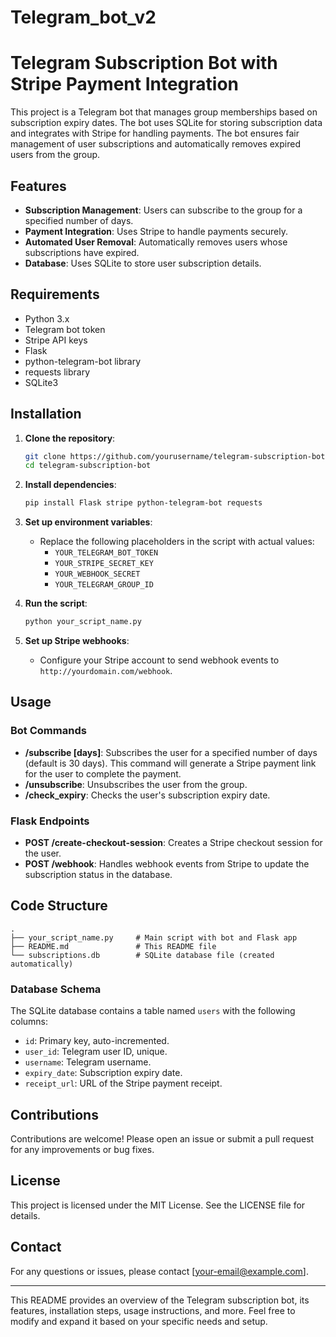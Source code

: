 # Telegram_bot_v2
# Telegram Subscription Bot with Stripe Payment Integration

This project is a Telegram bot that manages group memberships based on subscription expiry dates. The bot uses SQLite for storing subscription data and integrates with Stripe for handling payments. The bot ensures fair management of user subscriptions and automatically removes expired users from the group.

## Features

- **Subscription Management**: Users can subscribe to the group for a specified number of days.
- **Payment Integration**: Uses Stripe to handle payments securely.
- **Automated User Removal**: Automatically removes users whose subscriptions have expired.
- **Database**: Uses SQLite to store user subscription details.

## Requirements

- Python 3.x
- Telegram bot token
- Stripe API keys
- Flask
- python-telegram-bot library
- requests library
- SQLite3

## Installation

1. **Clone the repository**:
    ```bash
    git clone https://github.com/yourusername/telegram-subscription-bot.git
    cd telegram-subscription-bot
    ```

2. **Install dependencies**:
    ```bash
    pip install Flask stripe python-telegram-bot requests
    ```

3. **Set up environment variables**:
    - Replace the following placeholders in the script with actual values:
        - `YOUR_TELEGRAM_BOT_TOKEN`
        - `YOUR_STRIPE_SECRET_KEY`
        - `YOUR_WEBHOOK_SECRET`
        - `YOUR_TELEGRAM_GROUP_ID`

4. **Run the script**:
    ```bash
    python your_script_name.py
    ```

5. **Set up Stripe webhooks**:
    - Configure your Stripe account to send webhook events to `http://yourdomain.com/webhook`.

## Usage

### Bot Commands

- **/subscribe [days]**: Subscribes the user for a specified number of days (default is 30 days). This command will generate a Stripe payment link for the user to complete the payment.
- **/unsubscribe**: Unsubscribes the user from the group.
- **/check_expiry**: Checks the user's subscription expiry date.

### Flask Endpoints

- **POST /create-checkout-session**: Creates a Stripe checkout session for the user.
- **POST /webhook**: Handles webhook events from Stripe to update the subscription status in the database.

## Code Structure

```plaintext
.
├── your_script_name.py     # Main script with bot and Flask app
├── README.md               # This README file
└── subscriptions.db        # SQLite database file (created automatically)
```

### Database Schema

The SQLite database contains a table named `users` with the following columns:

- `id`: Primary key, auto-incremented.
- `user_id`: Telegram user ID, unique.
- `username`: Telegram username.
- `expiry_date`: Subscription expiry date.
- `receipt_url`: URL of the Stripe payment receipt.

## Contributions

Contributions are welcome! Please open an issue or submit a pull request for any improvements or bug fixes.

## License

This project is licensed under the MIT License. See the LICENSE file for details.

## Contact

For any questions or issues, please contact [your-email@example.com].

---

This README provides an overview of the Telegram subscription bot, its features, installation steps, usage instructions, and more. Feel free to modify and expand it based on your specific needs and setup. 